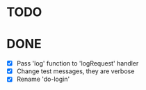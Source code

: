 # TODO


# DONE

- [x] Pass 'log' function to 'logRequest' handler
- [x] Change test messages, they are verbose
- [x] Rename 'do-login'
